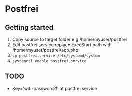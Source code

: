 # Postfrei

## Getting started
1. Copy source to target folder e.g /home/myuser/postfrei
1. Edit postfrei.service replace ExecStart path with /home/myuser/postfrei/app.php
1. `cp postfrei.service /etc/systemd/system`
1. `systemctl enable postfrei.service`

## TODO
* Key='wifi-password?!' at postfrei.service 
